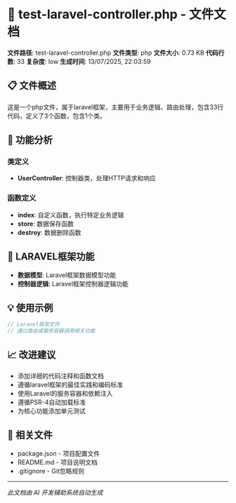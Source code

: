 # 📄 test-laravel-controller.php - 文件文档

**文件路径**: test-laravel-controller.php
**文件类型**: php
**文件大小**: 0.73 KB
**代码行数**: 33
**复杂度**: low
**生成时间**: 13/07/2025, 22:03:59

## 📋 文件概述

这是一个php文件，属于laravel框架，主要用于业务逻辑、路由处理，包含33行代码，定义了3个函数，包含1个类。

## 🔧 功能分析

### 类定义

- **UserController**: 控制器类，处理HTTP请求和响应

### 函数定义

- **index**: 自定义函数，执行特定业务逻辑
- **store**: 数据保存函数
- **destroy**: 数据删除函数

## 🎯 LARAVEL框架功能

- **数据模型**: Laravel框架数据模型功能
- **控制器逻辑**: Laravel框架控制器逻辑功能

## 💡 使用示例

```php
// Laravel框架文件
// 通过路由或服务容器调用相关功能
```

## 📈 改进建议

- 添加详细的代码注释和函数文档
- 遵循laravel框架的最佳实践和编码标准
- 使用Laravel的服务容器和依赖注入
- 遵循PSR-4自动加载标准
- 为核心功能添加单元测试

## 🔗 相关文件

- package.json - 项目配置文件
- README.md - 项目说明文档
- .gitignore - Git忽略规则

---
*此文档由 AI 开发辅助系统自动生成*